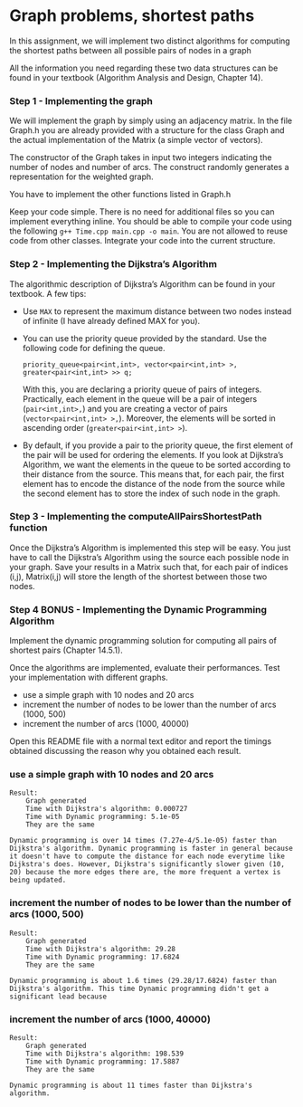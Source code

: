 # Graph problems, shortest paths

In this assignment, we will implement two distinct algorithms for computing the shortest paths between all possible pairs of nodes in a graph

All the information you need regarding these two data structures can be found in your textbook (Algorithm Analysis and Design, Chapter 14).

### Step 1 - Implementing the graph

We will implement the graph by simply using an adjacency matrix. In the file Graph.h you are already provided with a structure for the class Graph and the actual implementation of the Matrix (a simple vector of vectors).

The constructor of the Graph takes in input two integers indicating the number of nodes and number of arcs.
The construct randomly generates a representation for the weighted graph.

You have to implement the other functions listed in Graph.h

Keep your code simple.
There is no need for additional files so you can implement everything inline. You should be able to compile your code using the following `g++ Time.cpp main.cpp -o main`.
You are not allowed to reuse code from other classes. Integrate your code into the current structure.

### Step 2 - Implementing the Dijkstra’s Algorithm

The algorithmic description of Dijkstra’s Algorithm can be found in your textbook. A few tips:

- Use `MAX` to represent the maximum distance between two nodes instead of infinite (I have already defined MAX for you).
- You can use the priority queue provided by the standard. Use the following code for defining the queue.

  `priority_queue<pair<int,int>, vector<pair<int,int> >,  greater<pair<int,int> >> q;`

  With this, you are declaring a priority queue of pairs of integers. Practically, each element in the queue will be a pair of integers (`pair<int,int>,`) and you are creating a vector of pairs (`vector<pair<int,int> >,`). Moreover, the elements will be sorted in ascending order (`greater<pair<int,int> >`).

- By default, if you provide a pair to the priority queue, the first element of the pair will be used for ordering the elements. If you look at Dijkstra’s Algorithm, we want the elements in the queue to be sorted according to their distance from the source. This means that, for each pair, the first element has to encode the distance of the node from the source while the second element has to store the index of such node in the graph.


### Step 3 - Implementing the computeAllPairsShortestPath function

Once the Dijkstra’s Algorithm is implemented this step will be easy. You just have to call the Dijkstra’s Algorithm using the source each possible node in your graph. Save your results in a Matrix such that, for each pair of indices (i,j), Matrix(i,j) will store the length of the shortest between those two nodes.


### Step 4 BONUS - Implementing the Dynamic Programming Algorithm

Implement the dynamic programming solution for computing all pairs of shortest pairs (Chapter 14.5.1).

Once the algorithms are implemented, evaluate their performances. Test your implementation with different graphs.

- use a simple graph with 10 nodes and 20 arcs
- increment the number of nodes to be lower than the number of arcs (1000, 500)
- increment the number of arcs (1000, 40000)

Open this README file with a normal text editor and report the timings obtained discussing the reason why you obtained each result.

### use a simple graph with 10 nodes and 20 arcs
```
Result: 
    Graph generated 
    Time with Dijkstra's algorithm: 0.000727
    Time with Dynamic programming: 5.1e-05
    They are the same
```
    Dynamic programming is over 14 times (7.27e-4/5.1e-05) faster than Dijkstra's algorithm. Dynamic programming is faster in general because it doesn't have to compute the distance for each node everytime like Dijkstra's does. However, Dijkstra's significantly slower given (10, 20) because the more edges there are, the more frequent a vertex is being updated.

### increment the number of nodes to be lower than the number of arcs (1000, 500)
```
Result:
    Graph generated 
    Time with Dijkstra's algorithm: 29.28
    Time with Dynamic programming: 17.6824
    They are the same
```
    Dynamic programming is about 1.6 times (29.28/17.6824) faster than Dijkstra's algorithm. This time Dynamic programming didn't get a significant lead because

### increment the number of arcs (1000, 40000)
```
Result:
    Graph generated 
    Time with Dijkstra's algorithm: 198.539
    Time with Dynamic programming: 17.5887
    They are the same
```
    Dynamic programming is about 11 times faster than Dijkstra's algorithm.

